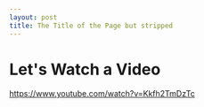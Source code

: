 ```yaml
---
layout: post
title: The Title of the Page but stripped
---
```


# Let's Watch a Video

https://www.youtube.com/watch?v=Kkfh2TmDzTc



